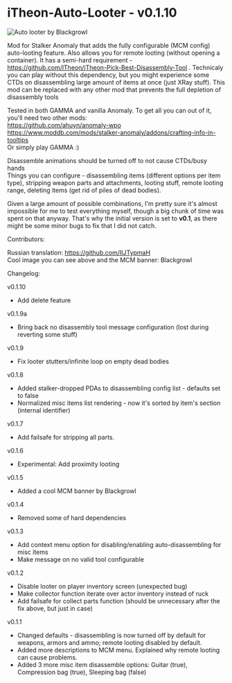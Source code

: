# iTheon-Auto-Looter - v0.1.10

![Auto looter by Blackgrowl](https://user-images.githubusercontent.com/35302307/216791072-fa553c9d-d205-4480-a506-b833aee55ed1.jpg)

Mod for Stalker Anomaly that adds the fully configurable (MCM config) auto-looting feature. Also allows you for remote looting (without opening a container).
It has a semi-hard requirement - https://github.com/lTheon/iTheon-Pick-Best-Disassembly-Tool . Technicaly you can play without this dependency, but you might experience some CTDs on disassembling large amount of items at once (just XRay stuff). This mod can be replaced with any other mod that prevents the full depletion of disassembly tools

Tested in both GAMMA and vanilla Anomaly. To get all you can out of it, you'll need two other mods: <br>
https://github.com/ahuyn/anomaly-wpo <br>
https://www.moddb.com/mods/stalker-anomaly/addons/crafting-info-in-tooltips <br>
Or simply play GAMMA :)

Disassemble animations should be turned off to not cause CTDs/busy hands <br>
Things you can configure - disassembling items (different options per item type), stripping weapon parts and attachments, looting stuff, remote looting range, deleting items (get rid of piles of dead bodies).

Given a large amount of possible combinations, I'm pretty sure it's almost impossible for me to test everything myself, though a big chunk of time was spent on that anyway. That's why the initial version is set to **v0.1**, as there might be some minor bugs to fix that I did not catch.

Contributors: 

Russian translation: https://github.com/IIJTypmaH <br>
Cool image you can see above and the MCM banner: Blackgrowl

Changelog:

v0.1.10
- Add delete feature

v0.1.9a
- Bring back no disassembly tool message configuration (lost during reverting some stuff)

v0.1.9
- Fix looter stutters/infinite loop on empty dead bodies

v0.1.8
- Added stalker-dropped PDAs to disassembling config list - defaults set to false
- Normalized misc items list rendering - now it's sorted by item's section (internal identifier)

v0.1.7
- Add failsafe for stripping all parts.

v0.1.6
- Experimental: Add proximity looting

v0.1.5
- Added a cool MCM banner by Blackgrowl

v0.1.4
- Removed some of hard dependencies

v0.1.3
- Add context menu option for disabling/enabling auto-disassembling for misc items
- Make message on no valid tool configurable

v0.1.2
- Disable looter on player inventory screen (unexpected bug)
- Make collector function iterate over actor inventory instead of ruck
- Add failsafe for collect parts function (should be unnecessary after the fix above, but just in case)

v0.1.1
- Changed defaults - disassembling is now turned off by default for weapons, armors and ammo; remote looting disabled by default.
- Added more descriptions to MCM menu. Explained why remote looting can cause problems.
- Added 3 more misc item disassemble options: Guitar (true), Compression bag (true), Sleeping bag (false)
